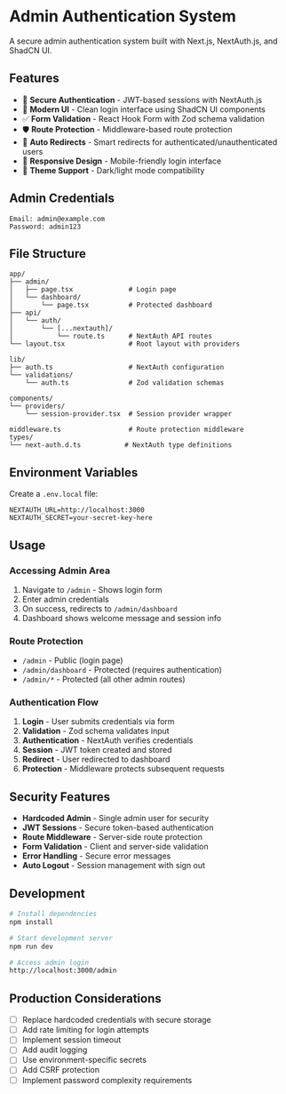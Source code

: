 # Admin Authentication System

A secure admin authentication system built with Next.js, NextAuth.js, and ShadCN UI.

## Features

- 🔐 **Secure Authentication** - JWT-based sessions with NextAuth.js
- 🎨 **Modern UI** - Clean login interface using ShadCN UI components
- ✅ **Form Validation** - React Hook Form with Zod schema validation
- 🛡️ **Route Protection** - Middleware-based route protection
- 🔄 **Auto Redirects** - Smart redirects for authenticated/unauthenticated users
- 📱 **Responsive Design** - Mobile-friendly login interface
- 🌙 **Theme Support** - Dark/light mode compatibility

## Admin Credentials

```
Email: admin@example.com
Password: admin123
```

## File Structure

```
app/
├── admin/
│   ├── page.tsx              # Login page
│   └── dashboard/
│       └── page.tsx          # Protected dashboard
├── api/
│   └── auth/
│       └── [...nextauth]/
│           └── route.ts      # NextAuth API routes
└── layout.tsx                # Root layout with providers

lib/
├── auth.ts                   # NextAuth configuration
└── validations/
    └── auth.ts               # Zod validation schemas

components/
└── providers/
    └── session-provider.tsx  # Session provider wrapper

middleware.ts                 # Route protection middleware
types/
└── next-auth.d.ts           # NextAuth type definitions
```

## Environment Variables

Create a `.env.local` file:

```env
NEXTAUTH_URL=http://localhost:3000
NEXTAUTH_SECRET=your-secret-key-here
```

## Usage

### Accessing Admin Area

1. Navigate to `/admin` - Shows login form
2. Enter admin credentials
3. On success, redirects to `/admin/dashboard`
4. Dashboard shows welcome message and session info

### Route Protection

- `/admin` - Public (login page)
- `/admin/dashboard` - Protected (requires authentication)
- `/admin/*` - Protected (all other admin routes)

### Authentication Flow

1. **Login** - User submits credentials via form
2. **Validation** - Zod schema validates input
3. **Authentication** - NextAuth verifies credentials
4. **Session** - JWT token created and stored
5. **Redirect** - User redirected to dashboard
6. **Protection** - Middleware protects subsequent requests

## Security Features

- **Hardcoded Admin** - Single admin user for security
- **JWT Sessions** - Secure token-based authentication
- **Route Middleware** - Server-side route protection
- **Form Validation** - Client and server-side validation
- **Error Handling** - Secure error messages
- **Auto Logout** - Session management with sign out

## Development

```bash
# Install dependencies
npm install

# Start development server
npm run dev

# Access admin login
http://localhost:3000/admin
```

## Production Considerations

- [ ] Replace hardcoded credentials with secure storage
- [ ] Add rate limiting for login attempts
- [ ] Implement session timeout
- [ ] Add audit logging
- [ ] Use environment-specific secrets
- [ ] Add CSRF protection
- [ ] Implement password complexity requirements
